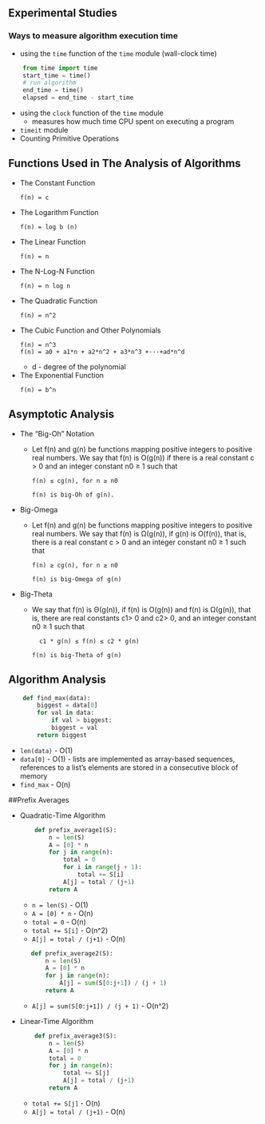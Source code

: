 ## Experimental Studies

### Ways to measure algorithm execution time
* using the `time` function of the `time` module (wall-clock time)
```python
    from time import time
    start_time = time()
    # run algorithm
    end_time = time()
    elapsed = end_time - start_time
```
* using the `clock` function of the `time` module
    * measures how much time CPU spent on executing a program
* `timeit` module
* Counting Primitive Operations

## Functions Used in The Analysis of Algorithms

* The Constant Function
    ```
    f(n) = c
    ```
* The Logarithm Function
    ```
    f(n) = log b (n)
    ```
* The Linear Function
    ```
    f(n) = n
    ```
* The N-Log-N Function
    ```
    f(n) = n log n
    ```
* The Quadratic Function
    ```
    f(n) = n^2
    ```
* The Cubic Function and Other Polynomials
    ```
    f(n) = n^3
    f(n) = a0 + a1*n + a2*n^2 + a3*n^3 +···+ad*n^d
    ```
    * d - degree of the polynomial
* The Exponential Function
    ```
    f(n) = b^n
    ```
    
## Asymptotic Analysis
* The “Big-Oh” Notation
    * Let f(n) and g(n) be functions mapping positive integers to positive real numbers. 
        We say that f(n) is O(g(n)) if there is a real constant c > 0 and an integer constant n0 ≥ 1 such that
        ```
        f(n) ≤ cg(n), for n ≥ n0
        ```
        `f(n) is big-Oh of g(n).`
* Big-Omega
    * Let f(n) and g(n) be functions mapping positive integers to positive real numbers.
         We say that f(n) is Ω(g(n)), if g(n) is O(f(n)), that is, 
         there is a real constant c > 0 and an integer constant n0 ≥ 1 such that
         ```
         f(n) ≥ cg(n), for n ≥ n0
         ```
         `f(n) is big-Omega of g(n)`
         
* Big-Theta        
    * We say that f(n) is Θ(g(n)), if f(n) is O(g(n)) and f(n) is Ω(g(n)), that is, 
        there are real constants c1> 0 and c2> 0, and an integer constant n0 ≥ 1 such that
        ```
          c1 * g(n) ≤ f(n) ≤ c2 * g(n)
        ```
        `f(n) is big-Theta of g(n)`
        
## Algorithm Analysis
```python
    def find_max(data):
        biggest = data[0] 
        for val in data:
            if val > biggest:
            biggest = val
        return biggest
```
* `len(data)` - O(1)
* `data[0]` - O(1) - lists are implemented as array-based sequences, 
    references to a list’s elements are stored in a consecutive block of memory
* `find_max` - O(n) 

##Prefix Averages
* Quadratic-Time Algorithm
    ```python
        def prefix_average1(S):
            n = len(S)
            A = [0] * n
            for j in range(n):
                total = 0
                for i in range(j + 1): 
                    total += S[i]
                A[j] = total / (j+1)
            return A
    ```
    * `n = len(S)` - O(1)
    * `A = [0] * n` - O(n)
    * `total = 0` - O(n)
    * `total += S[i]` - O(n^2)
    * `A[j] = total / (j+1)` - O(n)
     ```python
        def prefix_average2(S):
            n = len(S)
            A = [0] * n
            for j in range(n):
                A[j] = sum(S[0:j+1]) / (j + 1)
            return A
    ```
    * `A[j] = sum(S[0:j+1]) / (j + 1)` - O(n^2)
    
* Linear-Time Algorithm
    ```python
        def prefix_average3(S):
            n = len(S)
            A = [0] * n
            total = 0
            for j in range(n):
                total += S[j]
                A[j] = total / (j+1)
            return A
    ```
    * `total += S[j]` - O(n)
    * `A[j] = total / (j+1)` - O(n)